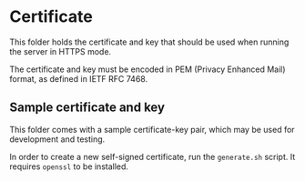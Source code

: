 # Certificate

This folder holds the certificate and key that should be used when running the server in HTTPS mode.

The certificate and key must be encoded in PEM (Privacy Enhanced Mail) format, as defined in IETF RFC 7468.

## Sample certificate and key

This folder comes with a sample certificate-key pair, which may be used for development and testing.

In order to create a new self-signed certificate, run the `generate.sh` script. It requires `openssl` to be installed.
